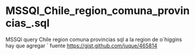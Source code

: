 # MSSQl_Chile_region_comuna_provincias_.sql
MSSQl query Chile region comuna provincias sql
a la region de o´higgins hay que agregar ´ 
fuente https://gist.github.com/juque/465814
